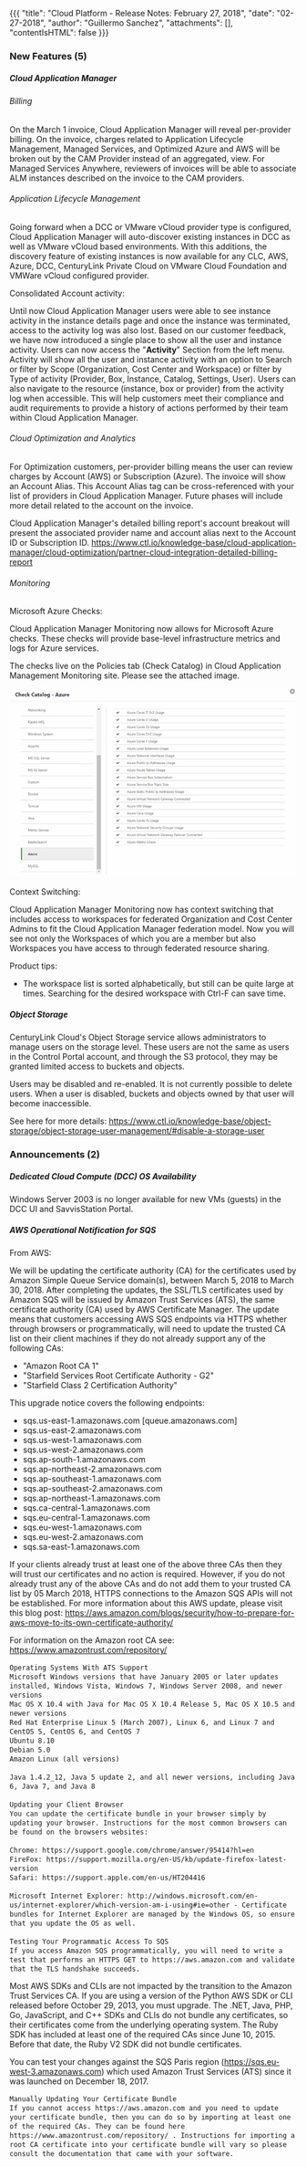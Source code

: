 {{{
"title": "Cloud Platform - Release Notes: February 27, 2018",
"date": "02-27-2018",
"author": "Guillermo Sanchez",
"attachments": [],
"contentIsHTML": false
}}}

### New Features (5)

##### Cloud Application Manager

###### Billing

On the March 1 invoice, Cloud Application Manager will reveal per-provider billing. On the invoice, charges related to Application Lifecycle Management, Managed Services, and Optimized Azure and AWS will be broken out by the CAM Provider instead of an aggregated, view. For Managed Services Anywhere, reviewers of invoices will be able to associate ALM instances described on the invoice to the CAM providers.

###### Application Lifecycle Management

Going forward when a DCC or VMware vCloud provider type is configured, Cloud Application Manager will auto-discover existing instances in DCC as well as VMware vCloud based environments. With this additions, the discovery feature of existing instances is now available for any CLC, AWS, Azure, DCC, CenturyLink Private Cloud on VMware Cloud Foundation and VMWare vCloud configured provider.

Consolidated Account activity:

Until now Cloud Application Manager users were able to see instance activity in the instance details page and once the instance was terminated, access to the activity log was also lost. Based on our customer feedback, we have now introduced a single place to show all the user and instance activity. Users can now access the "**Activity**" Section from the left menu. Activity will show all the user and instance activity with an option to Search or filter by Scope (Organization, Cost Center and Workspace) or filter by Type of activity (Provider, Box, Instance, Catalog, Settings, User). Users can also navigate to the resource (instance, box or provider) from the activity log when accessible. This will help customers meet their compliance and audit requirements to provide a history of actions performed by their team within Cloud Application Manager.

###### Cloud Optimization and Analytics

For Optimization customers, per-provider billing means the user can review charges by Account (AWS) or Subscription (Azure). The invoice will show an Account Alias. This Account Alias tag can be cross-referenced with your list of providers in Cloud Application Manager. Future phases will include more detail related to the account on the invoice.

Cloud Application Manager's detailed billing report's account breakout  will present the associated provider name and account alias next to the Account ID or Subscription ID. https://www.ctl.io/knowledge-base/cloud-application-manager/cloud-optimization/partner-cloud-integration-detailed-billing-report

###### Monitoring

Microsoft Azure Checks:

Cloud Application Manager Monitoring now allows for Microsoft Azure checks.  These checks will provide base-level infrastructure metrics and logs for Azure services.

The checks live on the Policies tab (Check Catalog) in Cloud Application Management Monitoring site.  Please see the attached image.

![Image1](../../images/2018-02-27_ReleaseNotes_AzureChecks.png)

Context Switching:

Cloud Application Manager Monitoring now has context switching that includes access to workspaces for federated Organization and Cost Center Admins to fit the Cloud Application Manager federation model.  Now you will see not only the Workspaces of which you are a member but also Workspaces you have access to through federated resource sharing.

Product tips:
* The workspace list is sorted alphabetically, but still can be quite large at times.  Searching for the desired workspace with Ctrl-F can save time.

##### Object Storage

CenturyLink Cloud's Object Storage service allows administrators to manage users on the storage level. These users are not the same as users in the Control Portal account, and through the S3 protocol, they may be granted limited access to buckets and objects.

Users may be disabled and re-enabled. It is not currently possible to delete users. When a user is disabled, buckets and objects owned by that user will become inaccessible.

See here for more details: https://www.ctl.io/knowledge-base/object-storage/object-storage-user-management/#disable-a-storage-user

### Announcements (2)

##### Dedicated Cloud Compute (DCC) OS Availability

Windows Server 2003 is no longer available for new VMs (guests) in the DCC UI and SavvisStation Portal.

##### AWS Operational Notification for SQS

From AWS:

We will be updating the certificate authority (CA) for the certificates used by Amazon Simple Queue Service domain(s), between March 5, 2018 to March 30, 2018. After completing the updates, the SSL/TLS certificates used by Amazon SQS will be issued by Amazon Trust Services (ATS), the same certificate authority (CA) used by AWS Certificate Manager. The update means that customers accessing AWS SQS endpoints via HTTPS whether through browsers or programmatically, will need to update the trusted CA list on their client machines if they do not already support any of the following CAs:
- "Amazon Root CA 1"
- "Starfield Services Root Certificate Authority - G2"
- "Starfield Class 2 Certification Authority"

This upgrade notice covers the following endpoints:
- sqs.us-east-1.amazonaws.com [queue.amazonaws.com]
- sqs.us-east-2.amazonaws.com
- sqs.us-west-1.amazonaws.com
- sqs.us-west-2.amazonaws.com
- sqs.ap-south-1.amazonaws.com
- sqs.ap-northeast-2.amazonaws.com
- sqs.ap-southeast-1.amazonaws.com
- sqs.ap-southeast-2.amazonaws.com
- sqs.ap-northeast-1.amazonaws.com
- sqs.ca-central-1.amazonaws.com
- sqs.eu-central-1.amazonaws.com
- sqs.eu-west-1.amazonaws.com
- sqs.eu-west-2.amazonaws.com
- sqs.sa-east-1.amazonaws.com

If your clients already trust at least one of the above three CAs then they will trust our certificates and no action is required. However, if you do not already trust any of the above CAs and do not add them to your trusted CA list by 05 March 2018, HTTPS connections to the Amazon SQS APIs will not be established. For more information about this AWS update, please visit this blog post: https://aws.amazon.com/blogs/security/how-to-prepare-for-aws-move-to-its-own-certificate-authority/

For information on the Amazon root CA see: https://www.amazontrust.com/repository/

    Operating Systems With ATS Support
    Microsoft Windows versions that have January 2005 or later updates installed, Windows Vista, Windows 7, Windows Server 2008, and newer versions
    Mac OS X 10.4 with Java for Mac OS X 10.4 Release 5, Mac OS X 10.5 and newer versions
    Red Hat Enterprise Linux 5 (March 2007), Linux 6, and Linux 7 and CentOS 5, CentOS 6, and CentOS 7
    Ubuntu 8.10
    Debian 5.0
    Amazon Linux (all versions)

    Java 1.4.2_12, Java 5 update 2, and all newer versions, including Java 6, Java 7, and Java 8

    Updating your Client Browser
    You can update the certificate bundle in your browser simply by updating your browser. Instructions for the most common browsers can be found on the browsers websites:

    Chrome: https://support.google.com/chrome/answer/95414?hl=en
    FireFox: https://support.mozilla.org/en-US/kb/update-firefox-latest-version
    Safari: https://support.apple.com/en-us/HT204416

    Microsoft Internet Explorer: http://windows.microsoft.com/en-us/internet-explorer/which-version-am-i-using#ie=other - Certificate bundles for Internet Explorer are managed by the Windows OS, so ensure that you update the OS as well.

    Testing Your Programmatic Access To SQS
    If you access Amazon SQS programmatically, you will need to write a test that performs an HTTPS GET to https://aws.amazon.com and validate that the TLS handshake succeeds.

Most AWS SDKs and CLIs are not impacted by the transition to the Amazon Trust Services CA. If you are using a version of the Python AWS SDK or CLI released before October 29, 2013, you must upgrade. The .NET, Java, PHP, Go, JavaScript, and C++ SDKs and CLIs do not bundle any certificates, so their certificates come from the underlying operating system. The Ruby SDK has included at least one of the required CAs since June 10, 2015. Before that date, the Ruby V2 SDK did not bundle certificates.

You can test your changes against the SQS Paris region (https://sqs.eu-west-3.amazonaws.com) which used Amazon Trust Services (ATS) since it was launched on December 18, 2017.

    Manually Updating Your Certificate Bundle
    If you cannot access https://aws.amazon.com and you need to update your certificate bundle, then you can do so by importing at least one of the required CAs. They can be found here https://www.amazontrust.com/repository/ . Instructions for importing a root CA certificate into your certificate bundle will vary so please consult the documentation that came with your software.
